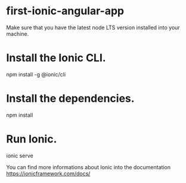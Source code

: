 # first-ionic-angular-app

Make sure that you have the latest node LTS version installed into your machine.

# Install the Ionic CLI.

npm install -g @ionic/cli

# Install the dependencies.

npm install

# Run Ionic.

ionic serve


You can find more informations about Ionic into the documentation https://ionicframework.com/docs/
